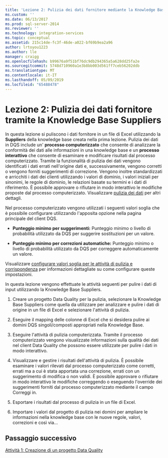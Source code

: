 ```yaml
---
title: 'Lezione 2: Pulizia dei dati fornitore mediante la Knowledge Base Suppliers | Microsoft Docs'
ms.custom: ''
ms.date: 06/13/2017
ms.prod: sql-server-2014
ms.reviewer: ''
ms.technology: integration-services
ms.topic: conceptual
ms.assetid: 215c14de-fc3f-46de-a022-bf69b9ea2a96
author: lrtoyou1223
ms.author: lle
manager: craigg
ms.openlocfilehash: b99676a9f51bf76dc9db294365a5a628dd25fa2e
ms.sourcegitcommit: 5748d710960a1e3b8bb003d561ff7ceb56202ddb
ms.translationtype: MT
ms.contentlocale: it-IT
ms.lasthandoff: 05/09/2019
ms.locfileid: "65488478"
---
```

# <a name="lesson-2-cleansing-supplier-data-using-the-suppliers-knowledge-base"></a>Lezione 2: Pulizia dei dati fornitore tramite la Knowledge Base Suppliers
  In questa lezione si puliscono i dati fornitore in un file di Excel utilizzando la **Suppliers** della knowledge base creata nella prima lezione. Pulizia dei dati in DQS include un' **processo computerizzato** che consente di analizzare la conformità dei dati alle informazioni in una knowledge base e un **processo interattivo** che consente di esaminare e modificare risultati dal processo computerizzato. Tramite la funzionalità di pulizia dei dati vengono identificati i dati errati nell'origine dati e, successivamente, vengono corretti o vengono forniti suggerimenti di correzione. Vengono inoltre standardizzati e arricchiti i dati dei clienti utilizzando i valori di dominio, i valori iniziali per sinonimi, le regole di dominio, le relazioni basate su termini e i dati di riferimento. È possibile approvare o rifiutare in modo interattivo le modifiche proposte dal processo computerizzato. Visualizzare [pulizia dei dati](https://msdn.microsoft.com/library/gg524800.aspx) per altri dettagli.  
  
 Nel processo computerizzato vengono utilizzati i seguenti valori soglia che è possibile configurare utilizzando l'apposita opzione nella pagina principale del client DQS.  
  
-   **Punteggio minimo per suggerimenti:** Punteggio minimo o livello di probabilità utilizzato da DQS per suggerire sostituzioni per un valore.  
  
-   **Punteggio minimo per correzioni automatiche:** Punteggio minimo o livello di probabilità utilizzato da DQS per correggere automaticamente un valore.  
  
 Visualizzare [configurare valori soglia per le attività di pulizia e corrispondenza](https://msdn.microsoft.com/library/hh510415.aspx) per informazioni dettagliate su come configurare queste impostazioni.  
  
 In questa lezione vengono effettuate le attività seguenti per pulire i dati di input utilizzando la Knowledge Base Suppliers.  
  
1.  Creare un progetto Data Quality per la pulizia, selezionare la Knowledge Base Suppliers come quella da utilizzare per analizzare e pulire i dati di origine in un file di Excel e selezionare l'attività di pulizia.  
  
2.  Eseguire il mapping delle colonne di Excel che si desidera pulire ai domini DQS singoli/composti appropriati nella Knowledge Base.  
  
3.  Eseguire l'attività di pulizia computerizzata. Tramite il processo computerizzato vengono visualizzate informazioni sulla qualità dei dati nel client Data Quality che possono essere utilizzate per pulire i dati in modo interattivo.  
  
4.  Visualizzare e gestire i risultati dell'attività di pulizia. È possibile esaminare i valori rilevati dal processo computerizzato come corretti, errati ma a cui è stata apportata una correzione, errati con un suggerimento di modifica o non validi. È possibile approvare o rifiutare in modo interattivo le modifiche correggendo o eseguendo l'override dei suggerimenti forniti dal processo computerizzato mediante il campo Correggi in.  
  
5.  Esportare i risultati dal processo di pulizia in un file di Excel.  
  
6.  Importare i valori dal progetto di pulizia nei domini per ampliare le informazioni nella knowledge base con le nuove regole, valori, correzioni e così via...  
  
## <a name="next-step"></a>Passaggio successivo  
 [Attività 1: Creazione di un progetto Data Quality](../../2014/tutorials/task-1-creating-a-data-quality-project.md)  
  
  
